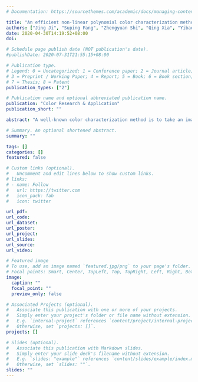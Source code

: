 ```yaml
---
# Documentation: https://sourcethemes.com/academic/docs/managing-content/

title: "An efficient non-linear polynomial color characterization method based on interrelations of color spaces"
authors: ["Jing Ji", "Suping Fang", "Zhengyuan Shi", "Qing Xia", "Yibao Li"]
date: 2020-04-30T14:19:52+08:00
doi: 

# Schedule page publish date (NOT publication's date).
#publishDate: 2020-07-31T21:55:15+08:00

# Publication type.
# Legend: 0 = Uncategorized; 1 = Conference paper; 2 = Journal article;
# 3 = Preprint / Working Paper; 4 = Report; 5 = Book; 6 = Book section;
# 7 = Thesis; 8 = Patent
publication_types: ["2"]

# Publication name and optional abbreviated publication name.
publication: "Color Research & Application"
publication_short: ""

abstract: "A well-known color characterization method is to take an image of a color chart and then to nd the mapping matrix from the digital RGBs to the corresponding known CIEXYZs. However, the prediction errors are generally large in CIELAB color space because of the nonlinear transformation from CIEXYZs to CIELABs. In this paper, we propose an efficient and simple non-linear method for the color characterization of input devices. The approach for deriving a colorimetric mapping between digital RGB signals and CIELAB tristimulus values uses the polynomial modeling by considering the interrelations among the standard CIE color spaces. Furthermore, to improve the accuracy of solution, we take the polynomial root terms extension. Our algorithm is simple to implement because only a least-squares mapping should be solved. Various computational results are given to demonstrate the eciency and capability of the proposed method."

# Summary. An optional shortened abstract.
summary: ""

tags: []
categories: []
featured: false

# Custom links (optional).
#   Uncomment and edit lines below to show custom links.
# links:
# - name: Follow
#   url: https://twitter.com
#   icon_pack: fab
#   icon: twitter

url_pdf:
url_code:
url_dataset:
url_poster:
url_project:
url_slides:
url_source:
url_video:

# Featured image
# To use, add an image named `featured.jpg/png` to your page's folder. 
# Focal points: Smart, Center, TopLeft, Top, TopRight, Left, Right, BottomLeft, Bottom, BottomRight.
image:
  caption: ""
  focal_point: ""
  preview_only: false

# Associated Projects (optional).
#   Associate this publication with one or more of your projects.
#   Simply enter your project's folder or file name without extension.
#   E.g. `internal-project` references `content/project/internal-project/index.md`.
#   Otherwise, set `projects: []`.
projects: []

# Slides (optional).
#   Associate this publication with Markdown slides.
#   Simply enter your slide deck's filename without extension.
#   E.g. `slides: "example"` references `content/slides/example/index.md`.
#   Otherwise, set `slides: ""`.
slides: ""
---
```

